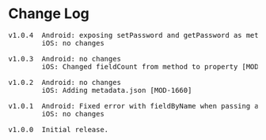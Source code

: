# Change Log
<pre>
v1.0.4  Android: exposing setPassword and getPassword as methods [MOD-1765]
        iOS: no changes

v1.0.3  Android: no changes
        iOS: Changed fieldCount from method to property [MOD-1712]

v1.0.2  Android: no changes
        iOS: Adding metadata.json [MOD-1660]

v1.0.1  Android: Fixed error with fieldByName when passing a return type [MOD-1453]
        iOS: no changes

v1.0.0  Initial release.
